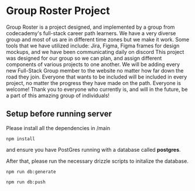 # Group Roster Project

Group Roster is a project designed, and implemented by
a group from codecademy's full-stack career path learners.
We have a very diverse group and most of us are in different
time zones but we make it work.
Some tools that we have utilized include: Jira, Figma,
Figma frames for design mockups, and we have been communicating daily on discord
This project was designed for our group so we can plan,
and assign different components of various projects to one another.
We will be adding every new Full-Stack Group member to the
website no matter how far down the road they join.
Everyone that wants to be included will be included in every project,
no matter the progress they have made on the path. Everyone is welcome!
Thank you to everyone who currently is, and will in the future,
be a part of this amazing group of individuals!

## Setup before running server

Please install all the dependencies in /main

`npm install`

and ensure you have PostGres running with
a database called **postgres**.

After that, please run the necessary drizzle scripts to initalize the database.

`npm run db:generate`

`npm run db:push`

